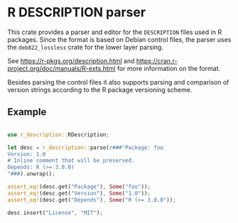 # R DESCRIPTION parser

This crate provides a parser and editor for the `DESCRIPTION` files used in R
packages.  Since the format is based on Debian control files, the parser
uses the ``deb822_lossless`` crate for the lower layer parsing.

See <https://r-pkgs.org/description.html> and
<https://cran.r-project.org/doc/manuals/R-exts.html> for more information on
the format.

Besides parsing the control files it also supports parsing and comparison
of version strings according to the R package versioning scheme.

## Example

```rust

use r_description::RDescription;

let desc = r_description::parse(r###"Package: foo
Version: 1.0
# Inline comment that will be preserved.
Depends: R (>= 3.0.0)
"###).unwrap();

assert_eq!(desc.get("Package"), Some("foo"));
assert_eq!(desc.get("Version"), Some("1.0"));
assert_eq!(desc.get("Depends"), Some("R (>= 3.0.0"));

desc.insert("License", "MIT");
```
